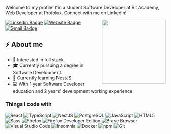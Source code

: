 Welcome to my profile! I'm a student Software Developer at Bit Academy, Web Developer at Profolux. Connect with me on LinkedIn!

<img align='right' src='https://media.giphy.com/media/bcKmIWkUMCjVm/giphy.gif' width='200"'>


[![Linkedin Badge](https://img.shields.io/badge/ZepHeijmans-blue?style=flat-square&logo=Linkedin&logoColor=white&link=https://www.linkedin.com/in/zep-heijmans-11a080201/)](https://www.linkedin.com/in/zep-heijmans-11a080201/)
[![Website Badge](https://img.shields.io/badge/zepheijmans-e34f26?style=flat-square&logo=HTML5&logoColor=white&link=https://zepheijmans.nl/)](https://zepheijmans.nl/)
[![Gmail Badge](https://img.shields.io/badge/heijmanszep@gmail.com-d14836?style=flat-square&logo=Gmail&logoColor=white&link=mailto:heijmanszep@gmail.com)](mailto:heijmanszep@gmail.com)
## ⚡ About me
- 🧐 Interested in full stack.
- 🎓 Currently pursuing a degree in Software Development.
- 🌱 Currently learning NestJS.
- 💻 With 1 year Software Developer education and 2 years' development working experience.

### Things I code with

<div>
  <img src="https://shields.io/badge/react-00B5E2?logo=react&logoColor=white&style=for-the-badge" alt="React">
  <img src="https://shields.io/badge/typescript-blue?logo=typescript&logoColor=white&style=for-the-badge" alt="TypeScript">
  <img src="https://shields.io/badge/NestJS-red?logo=nestjs&logoColor=white&style=for-the-badge" alt="NestJS">
  <img src="https://shields.io/badge/PostgreSQL-darkblue?logo=postgresql&logoColor=white&style=for-the-badge" alt="PostgreSQL">
  <img src="https://shields.io/badge/javascript-yellow?logo=javascript&logoColor=white&style=for-the-badge" alt="JavaScript">
  <img src="https://shields.io/badge/HTML5-orange?logo=html5&logoColor=white&style=for-the-badge" alt="HTML5">
  <img src="https://shields.io/badge/Sass-ff69b4?logo=sass&logoColor=white&style=for-the-badge" alt="Sass">
  <img src="https://shields.io/badge/Firefox-FF7139?logo=firefox&logoColor=white&style=for-the-badge" alt="Firefox">
  <img src="https://shields.io/badge/Firefox_Developer_Edition-FFA600?logo=firefox-browser&logoColor=white&style=for-the-badge" alt="Firefox Developer Edition">
  <img src="https://shields.io/badge/Brave-FB542B?logo=brave&logoColor=white&style=for-the-badge" alt="Brave Browser"> 
  <img src="https://shields.io/badge/Visual_Studio_Code-007ACC?logo=visual-studio-code&logoColor=white&style=for-the-badge" alt="Visual Studio Code">
  <img src="https://shields.io/badge/Insomnia-5849BE?logo=insomnia&logoColor=white&style=for-the-badge" alt="Insomnia">
  <img src="https://shields.io/badge/Docker-2496ED?logo=docker&logoColor=white&style=for-the-badge" alt="Docker">
  <img src="https://shields.io/badge/npm-CB3837?logo=npm&logoColor=white&style=for-the-badge" alt="npm">
  <img src="https://shields.io/badge/Git-F05032?logo=git&logoColor=white&style=for-the-badge" alt="Git">
</div>
